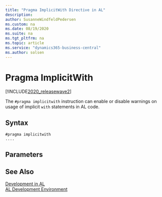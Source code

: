 ```yaml
---
title: "Pragma ImplicitWith Directive in AL"
description: 
author: SusanneWindfeldPedersen
ms.custom: na
ms.date: 08/19/2020
ms.suite: na
ms.tgt_pltfrm: na
ms.topic: article
ms.service: "dynamics365-business-central"
ms.author: solsen
---
```


# Pragma ImplicitWith

[!INCLUDE[2020_releasewave2](../../includes/2020_releasewave2.md)]

The `#pragma implicitwith` instruction can enable or disable warnings on usage of implicit `with` statements in AL code.

## Syntax

```
#pragma implicitwith
....
```

## Parameters


## See Also

[Development in AL](../devenv-dev-overview.md)  
[AL Development Environment](../devenv-reference-overview.md)